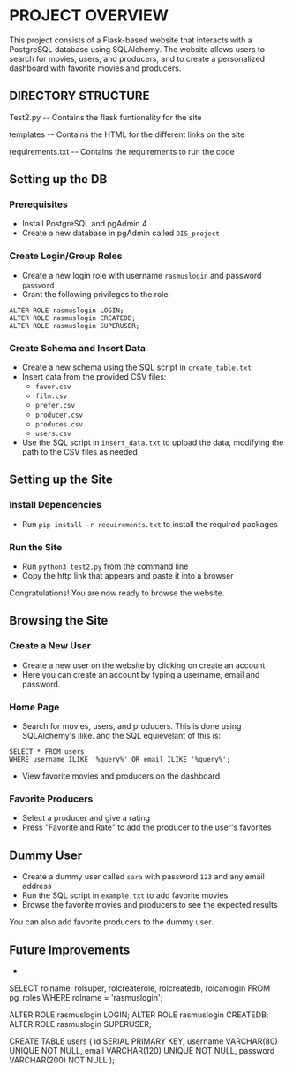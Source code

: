 # PROJECT OVERVIEW 

This project consists of a Flask-based website that interacts with a PostgreSQL database using SQLAlchemy. The website allows users to search for movies, users, and producers, and to create a personalized dashboard with favorite movies and producers.


## DIRECTORY STRUCTURE 

Test2.py
-- Contains the flask funtionality for the site

templates
-- Contains the HTML for the different links on the site

requirements.txt
-- Contains the requirements to run the code


## Setting up the DB

### Prerequisites

* Install PostgreSQL and pgAdmin 4
* Create a new database in pgAdmin called `DIS_project`

### Create Login/Group Roles

* Create a new login role with username `rasmuslogin` and password `password`
* Grant the following privileges to the role:
```sql:
ALTER ROLE rasmuslogin LOGIN;
ALTER ROLE rasmuslogin CREATEDB;
ALTER ROLE rasmuslogin SUPERUSER;
```

### Create Schema and Insert Data

* Create a new schema using the SQL script in `create_table.txt`
* Insert data from the provided CSV files:
	+ `favor.csv`
	+ `film.csv`
	+ `prefer.csv`
	+ `producer.csv`
	+ `produces.csv`
	+ `users.csv`
* Use the SQL script in `insert_data.txt` to upload the data, modifying the path to the CSV files as needed

## Setting up the Site

### Install Dependencies

* Run `pip install -r requirements.txt` to install the required packages

### Run the Site

* Run `python3 test2.py` from the command line
* Copy the http link that appears and paste it into a browser

Congratulations! You are now ready to browse the website.

## Browsing the Site

### Create a New User

* Create a new user on the website by clicking on create an account
* Here you can create an account by typing a username, email and password.

### Home Page

* Search for movies, users, and producers. This is done using SQLAlchemy's ilike. and the SQL equievelant of this is:
```sql:
SELECT * FROM users
WHERE username ILIKE '%query%' OR email ILIKE '%query%';
```
* View favorite movies and producers on the dashboard

### Favorite Producers

* Select a producer and give a rating
* Press "Favorite and Rate" to add the producer to the user's favorites

## Dummy User

* Create a dummy user called `sara` with password `123` and any email address
* Run the SQL script in `example.txt` to add favorite movies
* Browse the favorite movies and producers to see the expected results

You can also add favorite producers to the dummy user.

## Future Improvements

* 









SELECT rolname, rolsuper, rolcreaterole, rolcreatedb, rolcanlogin FROM pg_roles WHERE rolname = 'rasmuslogin';

ALTER ROLE rasmuslogin LOGIN;
ALTER ROLE rasmuslogin CREATEDB;
ALTER ROLE rasmuslogin SUPERUSER;



CREATE TABLE users (
    id SERIAL PRIMARY KEY,
    username VARCHAR(80) UNIQUE NOT NULL,
    email VARCHAR(120) UNIQUE NOT NULL,
    password VARCHAR(200) NOT NULL
);





